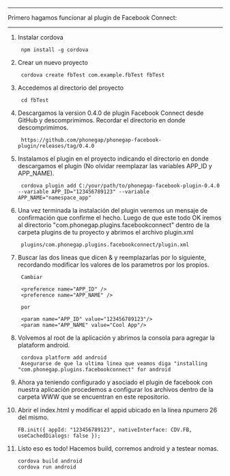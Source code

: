 ____________________________________________________________________
Primero hagamos funcionar al plugin de Facebook Connect:
____________________________________________________________________

1) Instalar cordova
		
        npm install -g cordova
		
 
2) Crear un nuevo proyecto
		
        cordova create fbTest com.example.fbTest fbTest
		
 
3) Accedemos al directorio del proyecto
		
        cd fbTest
		
 
4) Descargamos la version 0.4.0 de plugin Facebook Connect desde GitHub y descomprimimos. Recordar el directorio en donde descomprimimos.
		
        https://github.com/phonegap/phonegap-facebook-plugin/releases/tag/0.4.0
		
				
5) Instalamos el plugin en el proyecto indicando el directorio en donde descargamos el plugin (No olvidar reemplazar las variables APP_ID y APP_NAME).
		
        cordova plugin add C:/your/path/to/phonegap-facebook-plugin-0.4.0 --variable APP_ID="123456789123" --variable APP_NAME="namespace_app"
		
		
6) Una vez terminada la instalación del plugin veremos un mensaje de confirmación que confirme el hecho. Luego de que este todo OK iremos al directorio "com.phonegap.plugins.facebookconnect" dentro de la carpeta plugins de tu proyecto y abrimos el archivo plugin.xml
        
		plugins/com.phonegap.plugins.facebookconnect/plugin.xml
		
 
7) Buscar las dos lineas que dicen <preference name="APP_ID" /> & <preference name="APP_NAME" /> y reemplazarlas por lo siguiente, recordando modificar los valores de los parametros por los propios.
        
		Cambiar
		
		<preference name="APP_ID" />
		<preference name="APP_NAME" />
		
		por
		
		<param name="APP_ID" value="123456789123"/>
		<param name="APP_NAME" value="Cool App"/>
			
				
8) Volvemos al root de la aplicación y abrimos la consola para agregar la plataform android.

        cordova platform add android
        Asegurarse de que la ultima linea que veamos diga "installing "com.phonegap.plugins.facebookconnect" for android
		
		
9) Ahora ya teniendo configurado y asociado el plugin de facebook con nuestra aplicación procedemos a configurar los archivos dentro de la carpeta WWW que se encuentran en este repositorio.
 
10) Abrir el index.html y modificar el appid ubicado en la linea npumero 26 del mismo.        
        
		FB.init({ appId: "123456789123", nativeInterface: CDV.FB, useCachedDialogs: false });
		
		
11) Listo eso es todo! Hacemos build, corremos android y a testear nomas.

		cordova build android
        cordova run android
		
		
		